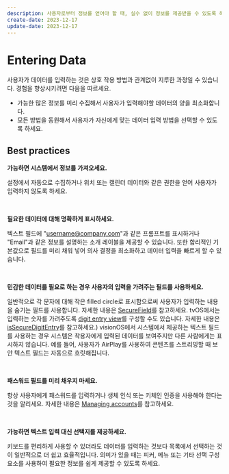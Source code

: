 ```yaml
---
description: 사용자로부터 정보를 얻어야 할 때, 실수 없이 정보를 제공받을 수 있도록 하는 방법을 디자인하세요.
create-date: 2023-12-17
update-date: 2023-12-17
---
```


# Entering Data

사용자가 데이터를 입력하는 것은 상호 작용 방법과 관계없이 지루한 과정일 수 있습니다. 경험을 향상시키려면 다음을 따르세요.
- 가능한 많은 정보를 미리 수집해서 사용자가 입력해야할 데이터의 양을 최소화합니다.
- 모든 방법을 동원해서 사용자가 자신에게 맞는 데이터 입력 방법을 선택할 수 있도록 하세요.

## Best practices

**가능하면 시스템에서 정보를 가져오세요.**

설정에서 자동으로 수집하거나 위치 또는 캘린더 데이터와 같은 권한을 얻어 사용자가 입력하지 않도록 하세요.

<br />

**필요한 데이터에 대해 명확하게 표시하세요.**

텍스트 필드에 "username@company.com"과 같은 프롬프트를 표시하거나 "Email"과 같은 정보를 설명하는 소개 레이블을 제공할 수 있습니다. 또한 합리적인 기본값으로 필드를 미리 채워 넣어 의사 결정을 최소화하고 데이터 입력을 빠르게 할 수 있습니다.

<br />

**민감한 데이터를 필요로 하는 경우 사용자의 입력을 가려주는 필드를 사용하세요.**

일반적으로 각 문자에 대해 작은 filled circle로 표시함으로써 사용자가 입력하는 내용을 숨기는 필드를 사용합니다. 자세한 내용은 [SecureField]()를 참고하세요. tvOS에서는 입력하는 숫자를 가려주도록 [digit entry view]()를 구성할 수도 있습니다. 자세한 내용은 [isSecureDigitEntry]()를 참고하세요.) 
visionOS에서 시스템에서 제공하는 텍스트 필드를 사용하는 경우 시스템은 착용자에게 입력된 데이터를 보여주지만 다른 사람에게는 표시하지 않습니다. 예를 들어, 사용자가 AirPlay를 사용하여 콘텐츠를 스트리밍할 때 보안 텍스트 필드는 자동으로 흐릿해집니다.

<br />

**패스워드 필드를 미리 채우지 마세요.**

항상 사용자에게 패스워드를 입력하거나 생체 인식 또는 키체인 인증을 사용해야 한다는 것을 알리세요. 자세한 내용은 [Managing accounts]()를 참고하세요.

<br />

**가능하면 텍스트 입력 대신 선택지를 제공하세요.**

키보드를 편리하게 사용할 수 있더라도 데이터를 입력하는 것보다 목록에서 선택하는 것이 일반적으로 더 쉽고 효율적입니다. 의미가 있을 때는 피커, 메뉴 또는 기타 선택 구성 요소를 사용하여 필요한 정보를 쉽게 제공할 수 있도록 하세요.

<br />